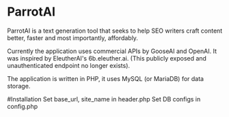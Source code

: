 # ParrotAI

ParrotAI is a text generation tool that seeks to help SEO writers craft content better, faster and most importantly, affordably.

Currently the application uses commercial APIs by GooseAI and OpenAI. It was inspired by EleutherAI's 6b.eleuther.ai. (This publicly exposed and unauthenticated endpoint no longer exists).

The application is written in PHP, it uses MySQL (or MariaDB) for data storage.

#Installation
Set base_url, site_name in header.php
Set DB configs in config.php
